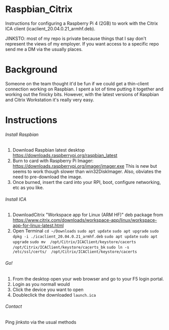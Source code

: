# Raspbian_Citrix
Instructions for configuring a Raspberry Pi 4 (2GB) to work with the Citrix ICA client (icaclient_20.04.0.21_armhf.deb).

JINKSTO: most of my repo is private because things that I say don't represent the views of my employer.  If you want access to a specific repo send me a DM via the usually places.

# Background
Someone on the team thought it'd be fun if we could get a thin-client connection working on Raspbian.  I spent a lot of time putting it together and working out the finicky bits.  However, with the latest versions of Raspbian and Citrix Workstation it's really very easy. 

# Instructions

###### Install Raspbian
1. Download Raspbian latest desktop https://downloads.raspberrypi.org/raspbian_latest
1. Burn to card with Raspberry Pi Imager: https://downloads.raspberrypi.org/imager/imager.exe 
      This is new but seems to work though slower than win32DiskImager. Also, obviates the need to pre-download the image. 
1. Once burned, insert the card into your RPI, boot, configure networking, etc as you like.  


###### Install ICA
1. DownloadCitrix "Workspace app for Linux (ARM HF)" deb package  from https://www.citrix.com/downloads/workspace-app/linux/workspace-app-for-linux-latest.html
1. Open Terminal
      `cd ~/Downloads`
      `sudo apt update`
      `sudo apt upgrade`
      `sudo dpkg -i ./icaclient_20.04.0.21_armhf.deb`
      `sudo apt update`
      `sudo apt upgrade`
      `sudo mv  /opt/Citrix/ICAClient/keystore/cacerts /opt/Citrix/ICAClient/keystore/cacerts_bk`
      `sudo ln -s /etc/ssl/certs/  /opt/Citrix/ICAClient/keystore/cacerts`
      
###### Go!
1. From the desktop open your web browser and go to your F5 login portal.
1. Login as you normall would
1. Click the device you want to open
1. Doubleclick the downloaded `launch.ica` 

###### Contact
Ping jinksto via the usual methods 
   


    

